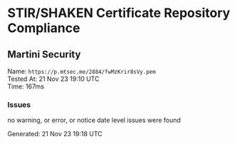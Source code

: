 # STIR/SHAKEN Certificate Repository Compliance

## Martini Security

Name: `https://p.mtsec.me/2884/fwMzKrir8sVy.pem`\
Tested At: 21 Nov 23 19:10 UTC\
Time: 167ms

### Issues

no warning, or error, or notice date level issues were found

Generated: 21 Nov 23 19:18 UTC